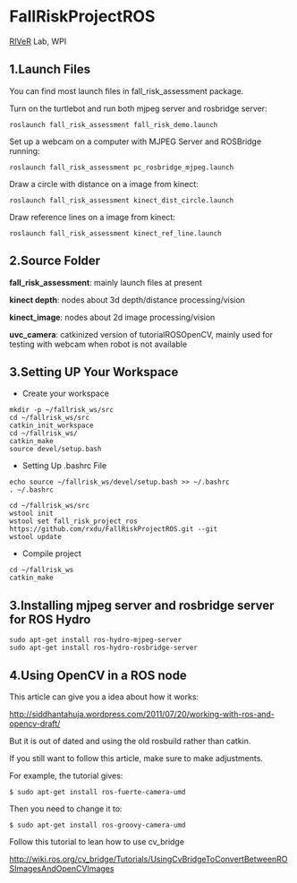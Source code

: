 FallRiskProjectROS
==================

[RIVeR](http://robot.wpi.edu) Lab, WPI


1.Launch Files
------------------

You can find most launch files in fall_risk_assessment package.

Turn on the turtlebot and run both mjpeg server and rosbridge server:

```
roslaunch fall_risk_assessment fall_risk_demo.launch 
```

Set up a webcam on a computer with MJPEG Server and ROSBridge running:

```
roslaunch fall_risk_assessment pc_rosbridge_mjpeg.launch 
```

Draw a circle with distance on a image from kinect:

```
roslaunch fall_risk_assessment kinect_dist_circle.launch 
```

Draw reference lines on a image from kinect:

```
roslaunch fall_risk_assessment kinect_ref_line.launch 
```

2.Source Folder
-------------------

**fall_risk_assessment**: mainly launch files at present

**kinect depth**: nodes about 3d depth/distance processing/vision

**kinect_image**: nodes about 2d image processing/vision

**uvc_camera**: catkinized version of tutorialROSOpenCV, mainly used for testing with webcam when robot is not available

3.Setting UP Your Workspace
-------------------

* Create your workspace

```
mkdir -p ~/fallrisk_ws/src
cd ~/fallrisk_ws/src
catkin_init_workspace
cd ~/fallrisk_ws/
catkin_make
source devel/setup.bash
```

* Setting Up .bashrc File

```
echo source ~/fallrisk_ws/devel/setup.bash >> ~/.bashrc
. ~/.bashrc
```

```
cd ~/fallrisk_ws/src
wstool init
wstool set fall_risk_project_ros https://github.com/rxdu/FallRiskProjectROS.git --git
wstool update
```

* Compile project

```
cd ~/fallrisk_ws
catkin_make
```

3.Installing mjpeg server and rosbridge server for ROS Hydro
-------------------

```
sudo apt-get install ros-hydro-mjpeg-server
sudo apt-get install ros-hydro-rosbridge-server
```

4.Using OpenCV in a ROS node
------------------

This article can give you a idea about how it works:

http://siddhantahuja.wordpress.com/2011/07/20/working-with-ros-and-opencv-draft/

But it is out of dated and using the old rosbuild rather than catkin. 

If you still want to follow this article, make sure to make adjustments.

For example, the tutorial gives:

```
$ sudo apt-get install ros-fuerte-camera-umd
```

Then you need to change it to:

```
$ sudo apt-get install ros-groovy-camera-umd
```

Follow this tutorial to lean how to use cv_bridge

http://wiki.ros.org/cv_bridge/Tutorials/UsingCvBridgeToConvertBetweenROSImagesAndOpenCVImages


